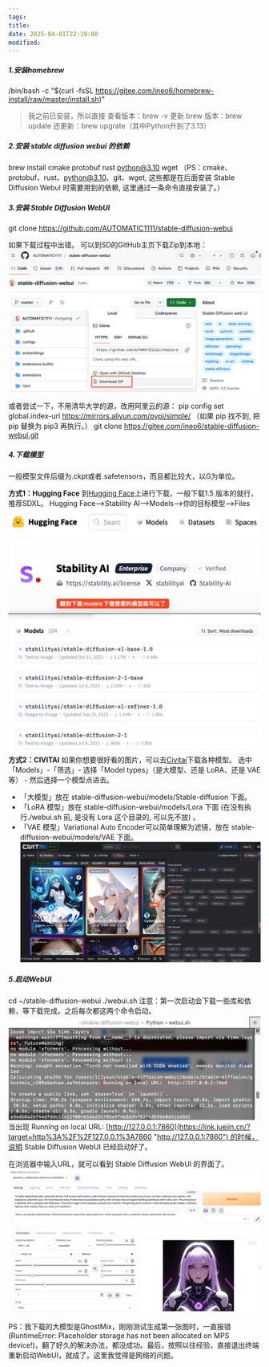 ```yaml
---
tags: 
title: 
date: 2025-04-01T22:19:00
modified:
---
```


##### 1.安装homebrew
/bin/bash -c "$(curl -fsSL https://gitee.com/ineo6/homebrew-install/raw/master/install.sh)"
> 我之前已安装，所以直接
> 查看版本：brew -v
> 更新 brew 版本：brew update
> 还更新：brew upgrate（其中Python升到了3.13）

##### 2.安装 stable diffusion webui 的依赖
brew install cmake protobuf rust python@3.10 wget
（PS：cmake、protobuf、rust、python@3.10、git、wget, 这些都是在后面安装 Stable Diffusion Webul 时需要用到的依赖, 这里通过一条命令直接安装了。）

##### 3.安装 Stable Diffusion WebUI 
git clone https://github.com/AUTOMATIC1111/stable-diffusion-webui

如果下载过程中出错。
可以到SD的GitHub主页下载Zip到本地：
![image.png|440](https://raw.githubusercontent.com/SibylYang55/tuchuang/master/img/20250401182140.png)

或者尝试一下，不用清华大学的源，改用阿里云的源：
pip config set global.index-url https://mirrors.aliyun.com/pypi/simple/  （如果 pip 找不到, 把 pip 替换为 pip3 再执行。）
git clone https://gitee.com/ineo6/stable-diffusion-webui.git

##### 4.下载模型
一般模型文件后缀为.ckpt或者.safetensors，而且都比较大，以G为单位。

**方式1：Hugging Face**
到[Hugging Face](https://huggingface.co/)上进行下载，一般下载1.5 版本的就行，推荐SDXL。
Hugging Face-->Stability AI-->Models-->你的目标模型-->Files
![image.png|260](https://raw.githubusercontent.com/SibylYang55/tuchuang/master/img/20250401185923.png)
**方式2：CIVITAI**
如果你想要很好看的图片，可以去[Civitai](https://civitai.com/)下载各种模型。
选中「Models」-「筛选」- 选择「Model types」（是大模型、还是 LoRA、还是 VAE等） - 然后选择一个模型点进去。
- 「大模型」放在 stable-diffusion-webui/models/Stable-diffusion 下面。
- 「LoRA 模型」放在 stable-diffusion-webui/models/Lora 下面 (在没有执行./webui.sh 前, 是没有 Lora 这个目录的, 可以先不放) 。
- 「VAE 模型」Variational Auto Encoder可以简单理解为滤镜，放在 stable-diffusion-webui/models/VAE 下面。
![image.png|680](https://raw.githubusercontent.com/SibylYang55/tuchuang/master/img/20250401191804.png)


##### 5.启动WebUI
cd ~/stable-diffusion-webui
./webui.sh
注意：第一次启动会下载一些库和依赖，等下载完成。之后每次都这两个命令启动。
![image.png|470](https://raw.githubusercontent.com/SibylYang55/tuchuang/master/img/20250401232732.png)
当出现 Running on local URL: [http://127.0.0.1:7860](https://link.juejin.cn/?target=http%3A%2F%2F127.0.0.1%3A7860 "http://127.0.0.1:7860") 的时候，说明 Stable Diffusion WebUI 已经启动好了。

在浏览器中输入URL，就可以看到 Stable Diffusion WebUI 的界面了。
![SCR-20250402-kisn.png|545](https://raw.githubusercontent.com/SibylYang55/tuchuang/master/img/SCR-20250402-kisn.png)

PS：我下载的大模型是GhostMix，刚刚测试生成第一张图时，一直报错(RuntimeError: Placeholder storage has not been allocated on MPS device!)，翻了好久的解决办法，都没成功。最后，按照以往经验，直接退出终端重新启动WebUI，就成了。这里我觉得是网络的问题。

